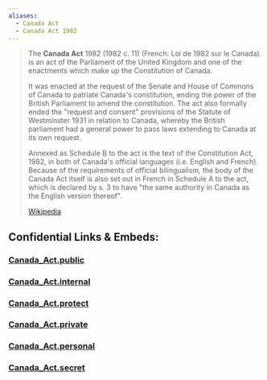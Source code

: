 ```yaml
---
aliases:
  - Canada Act
  - Canada Act 1982
---
```


> The **Canada Act** 1982 (1982 c. 11) (French: Loi de 1982 sur le Canada) 
> is an act of the Parliament of the United Kingdom 
> and one of the enactments which make up the Constitution of Canada. 
> 
> It was enacted at the request of the Senate and House of Commons of Canada 
> to patriate Canada's constitution, ending the power of the British Parliament to amend the constitution. The act also formally ended the "request and consent" provisions of the Statute of Westminster 1931 
> in relation to Canada, 
> whereby the British parliament had a general power to pass laws extending to Canada at its own request.
>
> Annexed as Schedule B to the act is the text of the Constitution Act, 1982, 
> in both of Canada's official languages (i.e. English and French). 
> Because of the requirements of official bilingualism, 
> the body of the Canada Act itself is also set out in French in Schedule A to the act, 
> which is declared by s. 3 to have "the same authority in Canada as the English version thereof".
>
> [Wikipedia](https://en.wikipedia.org/wiki/Canada%20Act%201982) 




## Confidential Links & Embeds: 

### [Canada_Act.public](/_public/\Earth\Continent\America~North\CanadaCanada_Act.public.md) 

### [Canada_Act.internal](/_internal/\Earth\Continent\America~North\CanadaCanada_Act.internal.md) 

### [Canada_Act.protect](/_protect/\Earth\Continent\America~North\CanadaCanada_Act.protect.md) 

### [Canada_Act.private](/_private/\Earth\Continent\America~North\CanadaCanada_Act.private.md) 

### [Canada_Act.personal](/_personal/\Earth\Continent\America~North\CanadaCanada_Act.personal.md) 

### [Canada_Act.secret](/_secret/\Earth\Continent\America~North\CanadaCanada_Act.secret.md)

